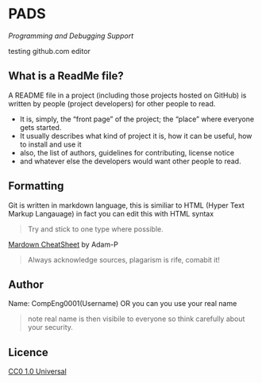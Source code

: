 # PADS 
*Programming and Debugging Support*

testing github.com editor

## What is a ReadMe file?

A README file in a project (including those projects hosted on GitHub) is written by people (project developers) for other people to read. 
* It is, simply, the “front page” of the project; the “place” where everyone gets started. 
* It usually describes what kind of project it is, how it can be useful, how to install and use it
* also, the list of authors, guidelines for contributing, license notice 
* and whatever else the developers would want other people to read.

## Formatting

Git is written in markdown language, this is similiar to HTML (Hyper Text Markup Langauage) in fact you can edit this with HTML syntax
> Try and stick to one type where possible.

[Mardown CheatSheet](https://github.com/adam-p/markdown-here/wiki/Markdown-Cheatsheet) by Adam-P
> Always acknowledge sources, plagarism is rife, comabit it!
## Author
Name: CompEng0001(Username) OR you can you use your real name
> note real name is then visibile to everyone so think carefully about your security.

## Licence 
[CC0 1.0 Universal](https://github.com/CompEng0001/PADS/blob/master/LICENSE.md)
